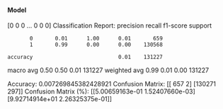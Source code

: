 #### Model
[0 0 0 ... 0 0 0]
Classification Report:
              precision    recall  f1-score   support

           0       0.01      1.00      0.01       659
           1       0.99      0.00      0.00    130568

    accuracy                           0.01    131227
   macro avg       0.50      0.50      0.01    131227
weighted avg       0.99      0.01      0.00    131227

Accuracy: 0.007269845382428921
Confusion Matrix:
[[   657      2]
 [130271    297]]
Confusion Matrix (%):
[[5.00659163e-01 1.52407660e-03]
 [9.92714914e+01 2.26325375e-01]]

